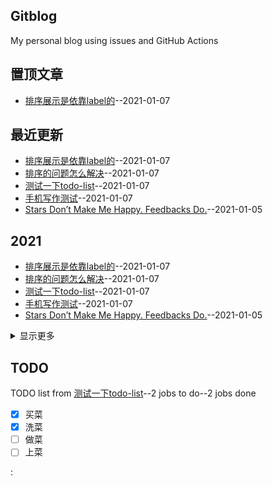 ## Gitblog
My personal blog using issues and GitHub Actions
## 置顶文章
- [排序展示是依靠label的](https://github.com/drunkwretch/drunkwretch.github.io/issues/7)--2021-01-07
## 最近更新
- [排序展示是依靠label的](https://github.com/drunkwretch/drunkwretch.github.io/issues/7)--2021-01-07
- [排序的问题怎么解决](https://github.com/drunkwretch/drunkwretch.github.io/issues/6)--2021-01-07
- [测试一下todo-list](https://github.com/drunkwretch/drunkwretch.github.io/issues/5)--2021-01-07
- [手机写作测试](https://github.com/drunkwretch/drunkwretch.github.io/issues/4)--2021-01-07
- [Stars Don’t Make Me Happy. Feedbacks Do.](https://github.com/drunkwretch/drunkwretch.github.io/issues/3)--2021-01-05
## 2021
- [排序展示是依靠label的](https://github.com/drunkwretch/drunkwretch.github.io/issues/7)--2021-01-07
- [排序的问题怎么解决](https://github.com/drunkwretch/drunkwretch.github.io/issues/6)--2021-01-07
- [测试一下todo-list](https://github.com/drunkwretch/drunkwretch.github.io/issues/5)--2021-01-07
- [手机写作测试](https://github.com/drunkwretch/drunkwretch.github.io/issues/4)--2021-01-07
- [Stars Don’t Make Me Happy. Feedbacks Do.](https://github.com/drunkwretch/drunkwretch.github.io/issues/3)--2021-01-05
<details><summary>显示更多</summary>
<ul>
<li><a href="https://github.com/drunkwretch/drunkwretch.github.io/issues/2">第二次测试使用</a>--2021-01-05</li>
<li><a href="https://github.com/drunkwretch/drunkwretch.github.io/issues/1">利用github issue和githubpages写博客</a>--2021-01-05</li>
</ul>
</details>

## TODO
TODO list from [测试一下todo-list](https://github.com/drunkwretch/drunkwretch.github.io/issues/5)--2 jobs to do--2 jobs done
- [x] 买菜
- [x] 洗菜
- [ ] 做菜
- [ ] 上菜

:<style>
:  @import url('https://bootswatch.com/4/sketchy/bootstrap.min.css');
:  @import url('./style.css');
:</style>
